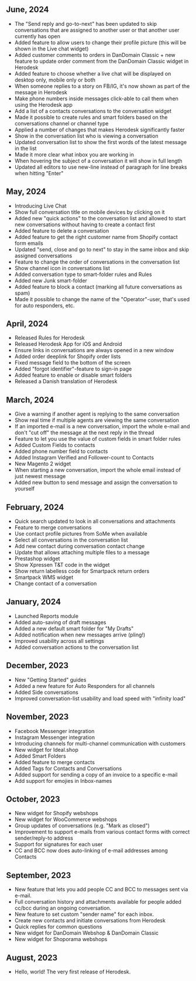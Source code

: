 ## June, 2024

* The "Send reply and go-to-next" has been updated to skip conversations that are assigned to another user or that another user currently has open
* Added feature to allow users to change their profile picture (this will be shown in the Live chat widget)
* Added customer comments to orders in DanDomain Classic + new feature to update order comment from the DanDomain Classic widget in Herodesk
* Added feature to choose whether a live chat will be displayed on desktop only, mobile only or both
* When someone replies to a story on FB/IG, it's now shown as part of the message in Herodesk
* Make phone numbers inside messages click-able to call them when using the Herodesk app
* Add a list of a contacts conversations to the conversation widget
* Made it possible to create rules and smart folders based on the conversations channel or channel type
* Applied a number of changes that makes Herodesk significantly faster
* Show in the conversation list who is viewing a conversation
* Updated conversation list to show the first words of the latest message in the list
* Made it more clear what inbox you are working in
* When hovering the subject of a conversation it will show in full length
* Updated all editors to use new-line instead of paragraph for line breaks when hitting "Enter"

## May, 2024

* Introducing Live Chat
* Show full conversation title on mobile devices by clicking on it
* Added new "quick actions" to the conversation list and allowed to start new conversations without having to create a contact first
* Added feature to delete a conversation
* Added feature to get the right customer name from Shopify contact form emails
* Updated "send, close and go to next" to stay in the same inbox and skip assigned conversations
* Feature to change the order of conversations in the conversation list
* Show channel icon in conversations list
* Added conversation type to smart-folder rules and Rules
* Added new Junk smart-folder
* Added feature to block a contact (marking all future conversations as spam)
* Made it possible to change the name of the "Operator"-user, that's used for auto responders, etc.

## April, 2024

* Released Rules for Herodesk
* Released Herodesk App for iOS and Android
* Ensure links in conversations are always opened in a new window
* Added order deeplink for Shopify order lists
* Fixed message field to the bottom of the screen
* Added "forgot identifier"-feature to sign-in page
* Added feature to enable or disable smart folders
* Released a Danish translation of Herodesk

## March, 2024

* Give a warning if another agent is replying to the same conversation
* Show real time if multiple agents are viewing the same conversation
* If an imported e-mail is a new conversation, import the whole e-mail and don't "cut off" the message at the next reply in the thread
* Feature to let you use the value of custom fields in smart folder rules
* Added Custom Fields to contacts
* Added phone number field to contacts
* Added Instagram Verified and Follower-count to Contacts
* New Magento 2 widget
* When starting a new conversation, import the whole email instead of just newest message
* Added new button to send message and assign the conversation to yourself

## February, 2024

* Quick search updated to look in all conversations and attachments
* Feature to merge conversations
* Use contact profile pictures from SoMe when available
* Select all conversations in the conversation list
* Add new contact during conversation contact change
* Update that allows attaching multiple files to a message
* Prestashop widget
* Show Xpressen T&T code in the widget
* Show return labelless code for Smartpack return orders
* Smartpack WMS widget
* Change contact of a conversation

## January, 2024

* Launched Reports module
* Added auto-saving of draft messages
* Added a new default smart folder for "My Drafts"
* Added notification when new messages arrive (pling!)
* Improved usability across all settings
* Added conversation actions to the conversation list

## December, 2023

* New "Getting Started" guides
* Added a new feature for Auto Responders for all channels
* Added Side conversations
* Improved conversation-list usability and load speed with "infinity load"

## November, 2023

* Facebook Messenger integration
* Instagram Messenger integration
* Introducing channels for multi-channel communication with customers
* New widget for Ideal.shop
* Added Smart Folders
* Added feature to merge contacts
* Added Tags for Contacts and Conversations
* Added support for sending a copy of an invoice to a specific e-mail
* Add support for emojies in Inbox-names

## October, 2023

* New widget for Shopify webshops
* New widget for WooCommerce webshops
* Group updates of conversations (e.g. "Mark as closed")
* Improvement to support e-mails from various contact forms with correct sender/reply-to address
* Support for signatures for each user
* CC and BCC now does auto-linking of e-mail addresses among Contacts

## September, 2023

* New feature that lets you add people CC and BCC to messages sent via e-mail.
* Full conversation history and attachments available for people added cc/bcc during an ongoing conversation.
* New feature to set custom "sender name" for each inbox.
* Create new contacts and initiate conversations from Herodesk
* Quick replies for common questions
* New widget for DanDomain Webshop & DanDomain Classic
* New widget for Shoporama webshops

## August, 2023

* Hello, world! The very first release of Herodesk.